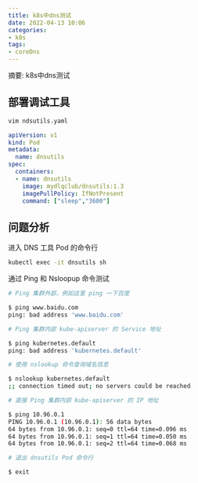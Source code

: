 ```yaml
---
title: k8s中dns测试
date: 2022-04-13 10:06
categories:
- k8s
tags:
- coreDns
---
```

  
  
摘要: k8s中dns测试
<!-- more -->

## 部署调试工具

```bash
vim ndsutils.yaml
```

```yaml
apiVersion: v1
kind: Pod
metadata:
  name: dnsutils
spec:
  containers:
  - name: dnsutils
    image: mydlqclub/dnsutils:1.3
    imagePullPolicy: IfNotPresent
    command: ["sleep","3600"]
```

## 问题分析

进入 DNS 工具 Pod 的命令行

```bash
kubectl exec -it dnsutils sh
```

通过 Ping 和 Nsloopup 命令测试

```bash
# Ping 集群外部，例如这里 ping 一下百度

$ ping www.baidu.com
ping: bad address 'www.baidu.com'

# Ping 集群内部 kube-apiserver 的 Service 地址

$ ping kubernetes.default
ping: bad address 'kubernetes.default'

# 使用 nslookup 命令查询域名信息

$ nslookup kubernetes.default
;; connection timed out; no servers could be reached

# 直接 Ping 集群内部 kube-apiserver 的 IP 地址

$ ping 10.96.0.1
PING 10.96.0.1 (10.96.0.1): 56 data bytes
64 bytes from 10.96.0.1: seq=0 ttl=64 time=0.096 ms
64 bytes from 10.96.0.1: seq=1 ttl=64 time=0.050 ms
64 bytes from 10.96.0.1: seq=2 ttl=64 time=0.068 ms

# 退出 dnsutils Pod 命令行

$ exit

```